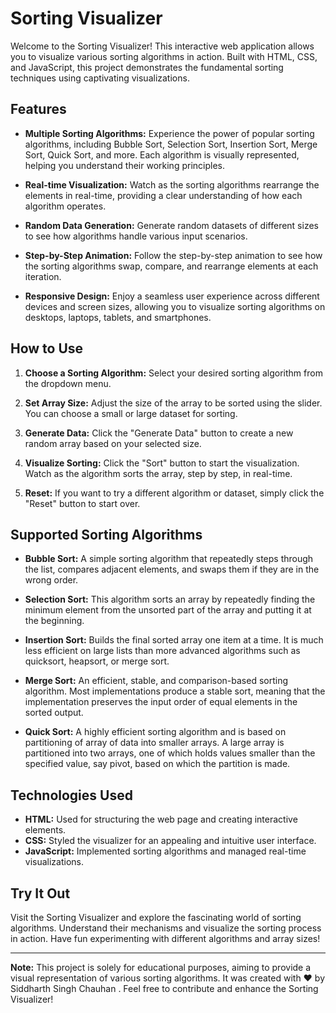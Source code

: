 # Sorting Visualizer

Welcome to the Sorting Visualizer! This interactive web application allows you to visualize various sorting algorithms in action. Built with HTML, CSS, and JavaScript, this project demonstrates the fundamental sorting techniques using captivating visualizations.

## Features

- **Multiple Sorting Algorithms:** Experience the power of popular sorting algorithms, including Bubble Sort, Selection Sort, Insertion Sort, Merge Sort, Quick Sort, and more. Each algorithm is visually represented, helping you understand their working principles.
  
- **Real-time Visualization:** Watch as the sorting algorithms rearrange the elements in real-time, providing a clear understanding of how each algorithm operates.

- **Random Data Generation:** Generate random datasets of different sizes to see how algorithms handle various input scenarios.

- **Step-by-Step Animation:** Follow the step-by-step animation to see how the sorting algorithms swap, compare, and rearrange elements at each iteration.

- **Responsive Design:** Enjoy a seamless user experience across different devices and screen sizes, allowing you to visualize sorting algorithms on desktops, laptops, tablets, and smartphones.

## How to Use

1. **Choose a Sorting Algorithm:** Select your desired sorting algorithm from the dropdown menu.

2. **Set Array Size:** Adjust the size of the array to be sorted using the slider. You can choose a small or large dataset for sorting.

3. **Generate Data:** Click the "Generate Data" button to create a new random array based on your selected size.

4. **Visualize Sorting:** Click the "Sort" button to start the visualization. Watch as the algorithm sorts the array, step by step, in real-time.

5. **Reset:** If you want to try a different algorithm or dataset, simply click the "Reset" button to start over.

## Supported Sorting Algorithms

- **Bubble Sort:** A simple sorting algorithm that repeatedly steps through the list, compares adjacent elements, and swaps them if they are in the wrong order.

- **Selection Sort:** This algorithm sorts an array by repeatedly finding the minimum element from the unsorted part of the array and putting it at the beginning.

- **Insertion Sort:** Builds the final sorted array one item at a time. It is much less efficient on large lists than more advanced algorithms such as quicksort, heapsort, or merge sort.

- **Merge Sort:** An efficient, stable, and comparison-based sorting algorithm. Most implementations produce a stable sort, meaning that the implementation preserves the input order of equal elements in the sorted output.

- **Quick Sort:** A highly efficient sorting algorithm and is based on partitioning of array of data into smaller arrays. A large array is partitioned into two arrays, one of which holds values smaller than the specified value, say pivot, based on which the partition is made.

## Technologies Used

- **HTML:** Used for structuring the web page and creating interactive elements.
- **CSS:** Styled the visualizer for an appealing and intuitive user interface.
- **JavaScript:** Implemented sorting algorithms and managed real-time visualizations.

## Try It Out

Visit the Sorting Visualizer and explore the fascinating world of sorting algorithms. Understand their mechanisms and visualize the sorting process in action. Have fun experimenting with different algorithms and array sizes!

---

**Note:** This project is solely for educational purposes, aiming to provide a visual representation of various sorting algorithms. It was created with ❤️ by Siddharth Singh Chauhan
. Feel free to contribute and enhance the Sorting Visualizer!

